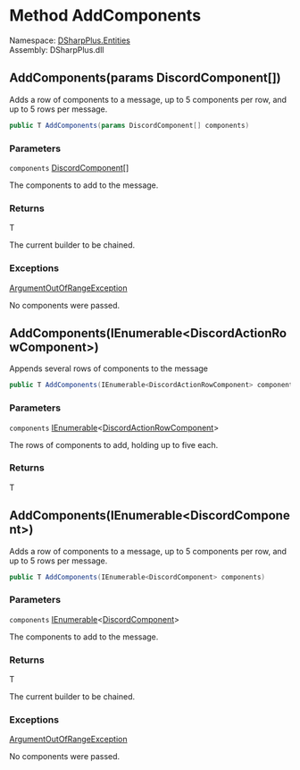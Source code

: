 # Method AddComponents

Namespace: [DSharpPlus.Entities](DSharpPlus.Entities.md)  
Assembly: DSharpPlus.dll

## <a id="DSharpPlus_Entities_BaseDiscordMessageBuilder_1_AddComponents_DSharpPlus_Entities_DiscordComponent___"></a>AddComponents\(params DiscordComponent\[\]\)

Adds a row of components to a message, up to 5 components per row, and up to 5 rows per message.

```csharp
public T AddComponents(params DiscordComponent[] components)
```

### Parameters

`components` [DiscordComponent](DSharpPlus.Entities.DiscordComponent.md)\[\]

The components to add to the message.

### Returns

T

The current builder to be chained.

### Exceptions

[ArgumentOutOfRangeException](https://learn.microsoft.com/dotnet/api/system.argumentoutofrangeexception)

No components were passed.

## <a id="DSharpPlus_Entities_BaseDiscordMessageBuilder_1_AddComponents_System_Collections_Generic_IEnumerable_DSharpPlus_Entities_DiscordActionRowComponent__"></a>AddComponents\(IEnumerable<DiscordActionRowComponent\>\)

Appends several rows of components to the message

```csharp
public T AddComponents(IEnumerable<DiscordActionRowComponent> components)
```

### Parameters

`components` [IEnumerable](https://learn.microsoft.com/dotnet/api/system.collections.generic.ienumerable\-1)<[DiscordActionRowComponent](DSharpPlus.Entities.DiscordActionRowComponent.md)\>

The rows of components to add, holding up to five each.

### Returns

T

## <a id="DSharpPlus_Entities_BaseDiscordMessageBuilder_1_AddComponents_System_Collections_Generic_IEnumerable_DSharpPlus_Entities_DiscordComponent__"></a>AddComponents\(IEnumerable<DiscordComponent\>\)

Adds a row of components to a message, up to 5 components per row, and up to 5 rows per message.

```csharp
public T AddComponents(IEnumerable<DiscordComponent> components)
```

### Parameters

`components` [IEnumerable](https://learn.microsoft.com/dotnet/api/system.collections.generic.ienumerable\-1)<[DiscordComponent](DSharpPlus.Entities.DiscordComponent.md)\>

The components to add to the message.

### Returns

T

The current builder to be chained.

### Exceptions

[ArgumentOutOfRangeException](https://learn.microsoft.com/dotnet/api/system.argumentoutofrangeexception)

No components were passed.

